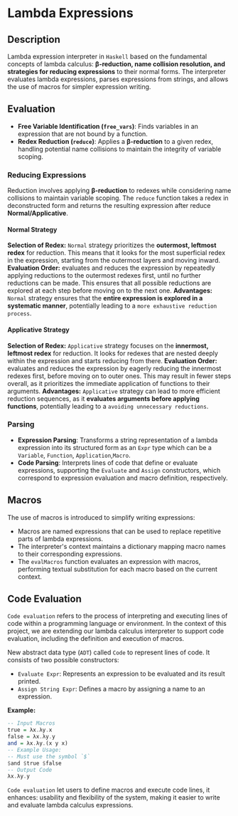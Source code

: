 # Lambda Expressions

## Description

Lambda expression interpreter in `Haskell` based on the fundamental concepts of lambda calculus: **β-reduction, name collision resolution, and strategies for reducing expressions** to their normal forms. The interpreter evaluates lambda expressions, parses expressions from strings, and allows the use of macros for simpler expression writing.

## Evaluation

- **Free Variable Identification (`free_vars`)**: Finds variables in an expression that are not bound by a function.
- **Redex Reduction (`reduce`)**: Applies a **β-reduction** to a given redex, handling potential name collisions to maintain the integrity of variable scoping.

### Reducing Expressions

Reduction involves applying **β-reduction** to redexes while considering name collisions to maintain variable scoping. The `reduce` function takes a redex in deconstructed form and returns the resulting expression after reduce **Normal/Applicative**.

#### Normal Strategy

**Selection of Redex:** `Normal` strategy prioritizes the **outermost, leftmost redex** for reduction. This means that it looks for the most superficial redex in the expression, starting from the outermost layers and moving inward.
**Evaluation Order:** evaluates and reduces the expression by repeatedly applying reductions to the outermost redexes first, until no further reductions can be made. This ensures that all possible reductions are explored at each step before moving on to the next one.
**Advantages:** `Normal` strategy ensures that the **entire expression is explored in a systematic manner**, potentially leading to a `more exhaustive reduction process`.

#### Applicative Strategy

**Selection of Redex:** `Applicative` strategy focuses on the **innermost, leftmost redex** for reduction. It looks for redexes that are nested deeply within the expression and starts reducing from there.
**Evaluation Order:** evaluates and reduces the expression by eagerly reducing the innermost redexes first, before moving on to outer ones. This may result in fewer steps overall, as it prioritizes the immediate application of functions to their arguments.
**Advantages:** `Applicative` strategy can lead to more efficient reduction sequences, as it **evaluates arguments before applying functions**, potentially leading to a `avoiding unnecessary reductions`.

### Parsing

- **Expression Parsing**: Transforms a string representation of a lambda expression into its structured form as an `Expr` type which can be a `Variable`, `Function`, `Application`,`Macro`.
- **Code Parsing**: Interprets lines of code that define or evaluate expressions, supporting the `Evaluate` and `Assign` constructors, which correspond to expression evaluation and macro definition, respectively.

## Macros

The use of macros is introduced to simplify writing expressions:

- Macros are named expressions that can be used to replace repetitive parts of lambda expressions.
- The interpreter's context maintains a dictionary mapping macro names to their corresponding expressions.
- The `evalMacros` function evaluates an expression with macros, performing textual substitution for each macro based on the current context.

## Code Evaluation

`Code evaluation` refers to the process of interpreting and executing lines of code within a programming language or environment. In the context of this project, we are extending our lambda calculus interpreter to support code evaluation, including the definition and execution of macros.

New abstract data type (`ADT`) called `Code` to represent lines of code. It consists of two possible constructors:

- `Evaluate Expr`: Represents an expression to be evaluated and its result printed.
- `Assign String Expr`: Defines a macro by assigning a name to an expression.

**Example:**

```haskell
-- Input Macros
true = λx.λy.x
false = λx.λy.y
and = λx.λy.(x y x)
-- Example Usage:
-- Must use the symbol `$`
$and $true $false
-- Output Code
λx.λy.y
```

`Code evaluation` let users to define macros and execute code lines, it enhances: usability and flexibility of the system, making it easier to write and evaluate lambda calculus expressions.

